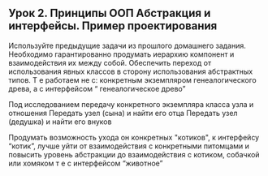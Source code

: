 ## Урок 2. Принципы ООП Абстракция и интерфейсы. Пример проектирования

Используйте предыдущие задачи из прошлого домашнего задания. Необходимо гарантированно продумать иерархию компонент
и взаимодействия их между собой.
Обеспечить переход от использования явных классов в сторону использования абстрактных типов. Т е работаем не с:
конкретным экземпляром генеалогического древа, а с интерфейсом “ генеалогическое древо”

Под исследованием передачу конкретного экземпляра класса узла и отношения
Передать узел (сына) и найти его отца
Передать узел (дедушка) и найти его внуков

Продумать возможность ухода он конкретных "котиков", к интерфейсу “котик”, лучше уйти от взаимодействия
с конкретными питомцами и повысить уровень абстракции до взаимодействия с котиком, собачкой или хомяком т е
с интерфейсом “животное”